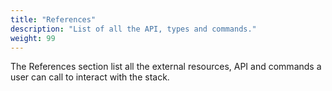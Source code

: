 ```yaml
---
title: "References"
description: "List of all the API, types and commands."
weight: 99
---
```


The References section list all the external resources, API and commands a user
can call to interact with the stack.
